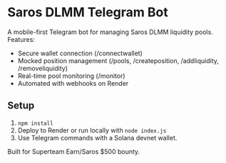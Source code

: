 # Saros DLMM Telegram Bot
A mobile-first Telegram bot for managing Saros DLMM liquidity pools. Features:
- Secure wallet connection (/connectwallet)
- Mocked position management (/pools, /createposition, /addliquidity, /removeliquidity)
- Real-time pool monitoring (/monitor)
- Automated with webhooks on Render

## Setup
1. `npm install`
2. Deploy to Render or run locally with `node index.js`
3. Use Telegram commands with a Solana devnet wallet.

Built for Superteam Earn/Saros $500 bounty.
